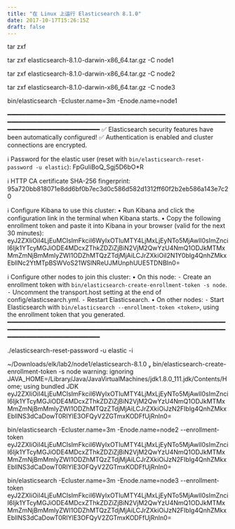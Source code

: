 ```yaml
---
title: "在 Linux 上运行 Elasticsearch 8.1.0"
date: 2017-10-17T15:26:15Z
draft: false
---
```



tar zxf

tar zxf elasticsearch-8.1.0-darwin-x86_64.tar.gz -C node1

tar zxf elasticsearch-8.1.0-darwin-x86_64.tar.gz -C node2

tar zxf elasticsearch-8.1.0-darwin-x86_64.tar.gz -C node3

bin/elasticsearch -Ecluster.name=3m -Enode.name=node1

━━━━━━━━━━━━━━━━━━━━━━━━━━━━━━━━━━━━━━━━━━━━━━━━━━━━━━━━━━━━━━━━━━━━━━━━━━━━━━━━━━━━━━━━━━━━━━━━━━━━━━━━━━━━━━━━━━━━━━━━━━━━━━━━━━━━━━━━━━━━━━━
✅ Elasticsearch security features have been automatically configured!
✅ Authentication is enabled and cluster connections are encrypted.

ℹ️  Password for the elastic user (reset with `bin/elasticsearch-reset-password -u elastic`):
  FpGuIiBoQ_Sgj5D6bO*R

ℹ️  HTTP CA certificate SHA-256 fingerprint:
  95a720bb818071e8dd6bf0b7ec3d0c586d582d1312ff60f2b2eb586a143e7c20

ℹ️  Configure Kibana to use this cluster:
• Run Kibana and click the configuration link in the terminal when Kibana starts.
• Copy the following enrollment token and paste it into Kibana in your browser (valid for the next 30 minutes):
  eyJ2ZXIiOiI4LjEuMCIsImFkciI6WyIxOTIuMTY4LjMxLjEyNTo5MjAwIl0sImZnciI6Ijk1YTcyMGJiODE4MDcxZThkZDZiZjBiN2VjM2QwYzU4NmQ1ODJkMTMxMmZmNjBmMmIyZWI1ODZhMTQzZTdjMjAiLCJrZXkiOiI2N1Y0blg4QnhZMkxEbllNc2YtMTpBSWVoS21WSlNReUJMUnphUUE5TDNBIn0=

ℹ️  Configure other nodes to join this cluster:
• On this node:
  ⁃ Create an enrollment token with `bin/elasticsearch-create-enrollment-token -s node`.
  ⁃ Uncomment the transport.host setting at the end of config/elasticsearch.yml.
  ⁃ Restart Elasticsearch.
• On other nodes:
  ⁃ Start Elasticsearch with `bin/elasticsearch --enrollment-token <token>`, using the enrollment token that you generated.
━━━━━━━━━━━━━━━━━━━━━━━━━━━━━━━━━━━━━━━━━━━━━━━━━━━━━━━━━━━━━━━━━━━━━━━━━━━━━━━━━━━━━━━━━━━━━━━━━━━━━━━━━━━━━━━━━━━━━━━━━━━━━━━━━━━━━━━━━━━━━━━

./elasticsearch-reset-password -u elastic -i

 ~/Downloads/elk/lab2/node1/elasticsearch-8.1.0  bin/elasticsearch-create-enrollment-token -s node
warning: ignoring JAVA_HOME=/Library/Java/JavaVirtualMachines/jdk1.8.0_111.jdk/Contents/Home; using bundled JDK
eyJ2ZXIiOiI4LjEuMCIsImFkciI6WyIxOTIuMTY4LjMxLjEyNTo5MjAwIl0sImZnciI6Ijk1YTcyMGJiODE4MDcxZThkZDZiZjBiN2VjM2QwYzU4NmQ1ODJkMTMxMmZmNjBmMmIyZWI1ODZhMTQzZTdjMjAiLCJrZXkiOiJzN2FIblg4QnhZMkxEbllNS3dCaDowT0RIYlE3OFQyV2ZGTmxKODFfUjRnIn0=

bin/elasticsearch -Ecluster.name=3m -Enode.name=node2 --enrollment-token  eyJ2ZXIiOiI4LjEuMCIsImFkciI6WyIxOTIuMTY4LjMxLjEyNTo5MjAwIl0sImZnciI6Ijk1YTcyMGJiODE4MDcxZThkZDZiZjBiN2VjM2QwYzU4NmQ1ODJkMTMxMmZmNjBmMmIyZWI1ODZhMTQzZTdjMjAiLCJrZXkiOiJzN2FIblg4QnhZMkxEbllNS3dCaDowT0RIYlE3OFQyV2ZGTmxKODFfUjRnIn0=

bin/elasticsearch -Ecluster.name=3m -Enode.name=node3 --enrollment-token  eyJ2ZXIiOiI4LjEuMCIsImFkciI6WyIxOTIuMTY4LjMxLjEyNTo5MjAwIl0sImZnciI6Ijk1YTcyMGJiODE4MDcxZThkZDZiZjBiN2VjM2QwYzU4NmQ1ODJkMTMxMmZmNjBmMmIyZWI1ODZhMTQzZTdjMjAiLCJrZXkiOiJzN2FIblg4QnhZMkxEbllNS3dCaDowT0RIYlE3OFQyV2ZGTmxKODFfUjRnIn0=

